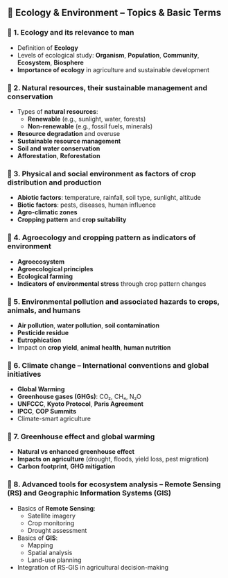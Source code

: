 ## 🌿 **Ecology & Environment** – Topics & Basic Terms

### 🔸 1. **Ecology and its relevance to man**
- Definition of **Ecology**
- Levels of ecological study: **Organism**, **Population**, **Community**, **Ecosystem**, **Biosphere**
- **Importance of ecology** in agriculture and sustainable development

### 🔸 2. **Natural resources, their sustainable management and conservation**
- Types of **natural resources**:
  - **Renewable** (e.g., sunlight, water, forests)
  - **Non-renewable** (e.g., fossil fuels, minerals)
- **Resource degradation** and overuse
- **Sustainable resource management**
- **Soil and water conservation**
- **Afforestation**, **Reforestation**

### 🔸 3. **Physical and social environment as factors of crop distribution and production**
- **Abiotic factors**: temperature, rainfall, soil type, sunlight, altitude
- **Biotic factors**: pests, diseases, human influence
- **Agro-climatic zones**
- **Cropping pattern** and **crop suitability**

### 🔸 4. **Agroecology** and cropping pattern as indicators of environment
- **Agroecosystem**
- **Agroecological principles**
- **Ecological farming**
- **Indicators of environmental stress** through crop pattern changes

### 🔸 5. **Environmental pollution and associated hazards to crops, animals, and humans**
- **Air pollution**, **water pollution**, **soil contamination**
- **Pesticide residue**
- **Eutrophication**
- Impact on **crop yield**, **animal health**, **human nutrition**

### 🔸 6. **Climate change – International conventions and global initiatives**
- **Global Warming**
- **Greenhouse gases (GHGs)**: CO₂, CH₄, N₂O
- **UNFCCC**, **Kyoto Protocol**, **Paris Agreement**
- **IPCC**, **COP Summits**
- Climate-smart agriculture

### 🔸 7. **Greenhouse effect and global warming**
- **Natural vs enhanced greenhouse effect**
- **Impacts on agriculture** (drought, floods, yield loss, pest migration)
- **Carbon footprint**, **GHG mitigation**

### 🔸 8. **Advanced tools for ecosystem analysis – Remote Sensing (RS) and Geographic Information Systems (GIS)**
- Basics of **Remote Sensing**:
  - Satellite imagery
  - Crop monitoring
  - Drought assessment
- Basics of **GIS**:
  - Mapping
  - Spatial analysis
  - Land-use planning
- Integration of RS-GIS in agricultural decision-making

